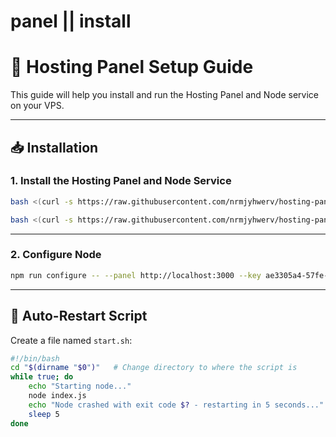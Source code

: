 # panel || install

# 🚀 Hosting Panel Setup Guide

This guide will help you install and run the Hosting Panel and Node service on your VPS.

---

## 📥 Installation

### 1. Install the Hosting Panel and Node Service

```bash
bash <(curl -s https://raw.githubusercontent.com/nrmjyhwerv/hosting-panel/refs/heads/main/vps)

bash <(curl -s https://raw.githubusercontent.com/nrmjyhwerv/hosting-panel/refs/heads/main/node)
```

---

### 2. Configure Node

```bash
npm run configure -- --panel http://localhost:3000 --key ae3305a4-57fe-470d-898b-ec094f9784c3
```

---

## 🔁 Auto-Restart Script

Create a file named `start.sh`:

```bash
#!/bin/bash
cd "$(dirname "$0")"   # Change directory to where the script is
while true; do
    echo "Starting node..."
    node index.js
    echo "Node crashed with exit code $? - restarting in 5 seconds..."
    sleep 5
done
```
